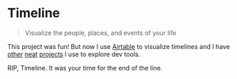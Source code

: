 # Timeline
> Visualize the people, places, and events of your life

This project was fun! But now I use [Airtable](https://airtable.com) to visualize timelines and I have [other](https://github.com/taylorgorman/money-firebase) [neat](https://github.com/taylorgorman/tmdb-stats) [projects](https://github.com/taylorgorman/crapper-keeper) I use to explore dev tools.

RIP, Timeline. It was your time for the end of the line.

